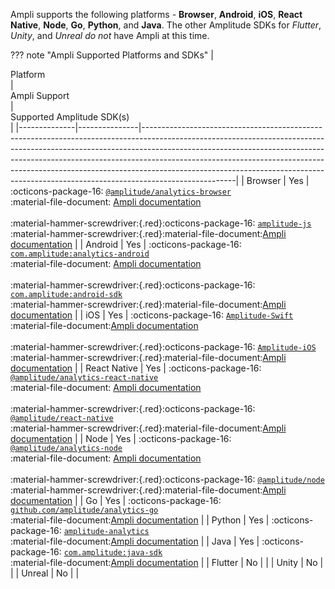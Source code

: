 Ampli supports the following platforms - **Browser**, **Android**, **iOS**, **React Native**, **Node**, **Go**, **Python**, and **Java**.
The other Amplitude SDKs for _Flutter_, _Unity_, and _Unreal_ _do not_ have Ampli at this time.

??? note "Ampli Supported Platforms and SDKs"
    | <div class="big-column">Platform</div> | <div class="big-column">Ampli Support</div> | <div class="big-column">Supported Amplitude SDK(s)</div>                                                                                                                                                                                                                                                                                                                                                                                                  |
    |--------------|---------------|-----------------------------------------------------------------------------------------------------------------------------------------------------------------------------------------------------------------------------------------------------------------------------------------------------------------------------------------------------------------------------------------------------------------------------|
    | Browser      | Yes           | :octicons-package-16: [`@amplitude/analytics-browser`](/data/sdks/typescript-browser/)<br/>:material-file-document: [Ampli documentation](/data/sdks/typescript-browser/ampli/)<br/><br/>:material-hammer-screwdriver:{.red}:octicons-package-16: [`amplitude-js`](/data/sdks/javascript/)<br/>:material-hammer-screwdriver:{.red}:material-file-document:[Ampli documentation](/data/sdks/javascript/ampli/)                  |
    | Android      | Yes           | :octicons-package-16: [`com.amplitude:analytics-android`](/data/sdks/android-kotlin/)<br/>:material-file-document: [Ampli documentation](/data/sdks/android-kotlin/ampli/)<br/><br/>:material-hammer-screwdriver:{.red}:octicons-package-16: [`com.amplitude:android-sdk`](/data/sdks/android/)<br/>:material-hammer-screwdriver:{.red}:material-file-document:[Ampli documentation](/data/sdks/android/ampli/)                             |
    | iOS          | Yes           | :octicons-package-16: [`Amplitude-Swift`](/data/sdks/ios-swift/)<br/>:material-file-document:[Ampli documentation](/data/sdks/ios-swift/ampli/)<br/><br/>:material-hammer-screwdriver:{.red}:octicons-package-16: [`Amplitude-iOS`](/data/sdks/ios/)<br/>:material-hammer-screwdriver:{.red}:material-file-document:[Ampli documentation](/data/sdks/ios/ampli/)                             |
    | React Native | Yes           | :octicons-package-16: [`@amplitude/analytics-react-native`](/data/sdks/typescript-react-native/)<br/>:material-file-document: [Ampli documentation](/data/sdks/typescript-react-native/ampli/)<br/><br/>:material-hammer-screwdriver:{.red}:octicons-package-16: [`@amplitude/react-native`](/data/sdks/react-native/)<br/>:material-hammer-screwdriver:{.red}:material-file-document:[Ampli documentation](/data/sdks/react-native/ampli/) |
    | Node         | Yes           | :octicons-package-16: [`@amplitude/analytics-node`](/data/sdks/typescript-node/)<br/>:material-file-document: [Ampli documentation](/data/sdks/typescript-node/ampli/)<br/><br/>:material-hammer-screwdriver:{.red}:octicons-package-16: [`@amplitude/node`](/data/sdks/node/)<br/>:material-hammer-screwdriver:{.red}:material-file-document:[Ampli documentation](/data/sdks/node/ampli/)                                                 |
    | Go           | Yes           | :octicons-package-16: [`github.com/amplitude/analytics-go`](/data/sdks/go/)<br/>:material-file-document:[Ampli documentation](/data/sdks/go/ampli/)                                                                                                                                                                                                                                                                                  |
    | Python       | Yes           | :octicons-package-16: [`amplitude-analytics`](/data/sdks/python/)<br/>:material-file-document:[Ampli documentation](/data/sdks/python/ampli/)                                                                                                                                                                                                                                                                                        |
    | Java         | Yes           | :octicons-package-16: [`com.amplitude:java-sdk`](/data/sdks/java/)<br/>:material-file-document:[Ampli documentation](/data/sdks/java/ampli/)                                                                                                                                                                                                                                                                                        |
    | Flutter      | No            |                                                                                                                                                                                                                                                                                                                                                                                                                             |
    | Unity        | No            |                                                                                                                                                                                                                                                                                                                                                                                                                             |
    | Unreal       | No            |                                                                                                                                                                                                                                                                                                                                                                                                                             |
